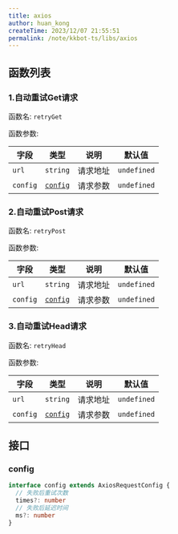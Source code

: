 ```yaml
---
title: axios
author: huan_kong
createTime: 2023/12/07 21:55:51
permalink: /note/kkbot-ts/libs/axios
---
```


## 函数列表

### 1.自动重试Get请求

函数名: `retryGet`

函数参数:

| 字段     | 类型                | 说明     | 默认值      |
| -------- | ------------------- | -------- | ----------- |
| `url`    | `string`            | 请求地址 | `undefined` |
| `config` | [`config`](#config) | 请求参数 | `undefined` |

### 2.自动重试Post请求

函数名: `retryPost`

函数参数:

| 字段     | 类型                | 说明     | 默认值      |
| -------- | ------------------- | -------- | ----------- |
| `url`    | `string`            | 请求地址 | `undefined` |
| `config` | [`config`](#config) | 请求参数 | `undefined` |

### 3.自动重试Head请求

函数名: `retryHead`

函数参数:

| 字段     | 类型                | 说明     | 默认值      |
| -------- | ------------------- | -------- | ----------- |
| `url`    | `string`            | 请求地址 | `undefined` |
| `config` | [`config`](#config) | 请求参数 | `undefined` |

## 接口

### config

~~~ typescript
interface config extends AxiosRequestConfig {
  // 失败后重试次数
  times?: number
  // 失败后延迟时间
  ms?: number
}
~~~
